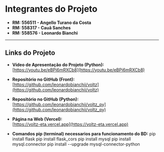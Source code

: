 # Integrantes do Projeto

- **RM: 556511 - Angello Turano da Costa**  
- **RM: 558317 - Cauã Sanches**  
- **RM: 558576 - Leonardo Bianchi**  

---

## Links do Projeto

- **Vídeo de Apresentação do Projeto (Python):**  
  [https://youtu.be/eBPi6mRXCb8](https://youtu.be/eBPi6mRXCb8)

- **Repositório no GitHub (Front):**  
  [https://github.com/leonardobianchii/voltz](https://github.com/leonardobianchii/voltz)

- **Repositório no GitHub (Python):**  
  [https://github.com/leonardobianchii/voltz_py](https://github.com/leonardobianchii/voltz_py)

- **Página na Web (Vercel):**  
  [https://voltz-eta.vercel.app](https://voltz-eta.vercel.app)

- **Comandos pip (terminal) necessarios para funcionamento do BD:**
  pip install flask
  pip install flask_cors
  pip install mysql
  pip install mysql.connector
  pip install --upgrade mysql-connector-python
